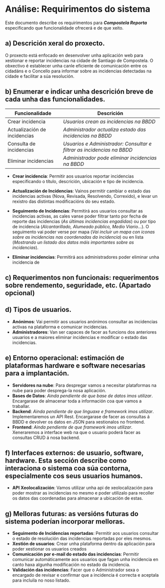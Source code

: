 # Análise: Requirimentos do sistema
Este documento describe os requirimentos para ***Compostela Reporta*** especificando que funcionalidade ofrecerá e de que xeito.

## a) Descrición xeral do proxecto.
O proxecto está enfocado en desenvolver unha aplicación web para xestionar e reportar incidencias na cidade de Santiago de Compostela. O obxectivo é establecer unha canle eficiente de comunicación entre os cidadáns e o Concello para informar sobre as incidencias detectadas na cidade e facilitar a súa resolución.

## b) Enumerar e indicar unha descrición breve de cada unha das funcionalidades. 
| Funcionalidade                    | Descrición                                                                |
|-----------------------------------|-----------------------------------------------------------------------|
| Crear incidencia                  | *Usuarios crean as incidencias na BBDD*                               |
| Actualización de incidencias      | *Administrador actualiza estado das incidencias na BBDD*              | 
| Consulta de incidencias           | *Usuarios e Administrador: Consultar e filtrar as incidencias na BBDD*|
| Eliminar incidencias              | *Administrador pode eliminar incidencias na BBDD*                     |

- **Crear incidencia**: Permitir aos usuarios reportar incidencias especificando o título, descrición, ubicación e tipo de incidencia.

- **Actualización de Incidencias**: Vainos permitir cambiar o estado das incidencias activas (Nova, Revisada, Resolvendo, Correxido), e levar un rexistro das distintas modificacións do seu estado.

- **Seguimento de Incidencias**: 
Permitirá aos usuarios consultar as incidencias activas, as cales vanse poder filtrar tanto por fecha de reporte das incidencias (*As últimas incidencias engadidas*) ou por tipo de incidencia (*Alcantarillado, Alumeado público, Medio Viario...*). 
O seguimento vai poder verse por mapa (*Vai incluir un mapa con iconas sobre as incidencias nas coordenadas da incidencia*) ou en lista (*Mostrando un listado dos datos máis importantes sobre as incidencias*).

- **Eliminar incidencias**:
Permitirá aos administradores poder eliminar unha incidencia de  

## c) Requerimentos non funcionais: requerimentos sobre rendemento, seguridade, etc. (Apartado opcional)

## d) Tipos de usuarios.
- **Anónimos**: Vai permitir aos usuarios anónimos consultar as incidencias activas na plataforma e comunicar incidencias.
- **Administradores**: Van ser capaces de facer as funcions dos anteriores usuarios e a maiores eliminar incidencias e modificar o estado das incidencias. 

## e) Entorno operacional: estimación de plataformas hardware e software necesarias para a implantación.
- **Servidores na nube**: Para despregar vamos a necesitar plataformas na nube para poder desprega-la nosa aplicación.
- **Bases de Datos**: *Ainda pendiente de que base de datos imos utilizar*. Encargarase de almacenar toda a información coa que vamos a traballar.
- **Backend**: *Ainda pendiente de que linguaxe e framework imos utilizar*. Implementaremos un API Rest. Encargarase de facer as consultas á BBDD e devolver os datos en JSON para xestionalos no frontend.
- **Frontend**:  *Ainda pendiente de que framework imos utilizar*. Xeneraremos a interface web na que o usuario poderá facer as consultas CRUD á nosa backend. 

## f) Interfaces externos: de usuario, software, hardware. Esta sección describe como interaciona o sistema coa súa contorna, especialmente cos seus usuarios humanos.

- **API Xeolocalización**: Vamos utilizar unha api de xeolocalización para poder mostrar as incidencias no mesmo e poder utilizalo para recoller os datos das coordenadas para almacenar a ubicación de estas. 

## g) Melloras futuras: as versións futuras do sistema poderían incorporar melloras.
- **Seguimento de Incidencias reportadas**: Permitir aos usuarios consultar o estado de resolución das incidencias reportadas por eles mesmos.
- **Xestión de usuarios**: Crear unha plataforma dentro da aplicación para poder xestionar os usuarios creados
- **Comunicación por e-mail do estado das incidencias**: Permitir comunicar automáticamente aos usuarios que fagan unha incidencia en canto haxa algunha modificación no estado da incidencia.
- **Validación das incidencias**: Facer que o Administrador sexa o encargado de revisar e confirmar que a incidencia é correcta e aceptala para incluila no noso listado.

